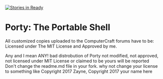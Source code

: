 [![Stories in Ready](https://badge.waffle.io/spongecattle/porty.png?label=ready&title=Ready)](https://waffle.io/spongecattle/porty)
# Porty: The Portable Shell

All customized copies uploaded to the ComputerCraft forums have to be:
Licensed under The MIT License and Approved by me.

Any and I mean ANY! bad distrobution of Porty not modified, not approved, not licensed under MIT License or claimed to be yours will be reported
Don't change the readme.md file in your fork.
why not change your license to something like
Copyright 2017 Zayne, Copyright 2017 your name here

